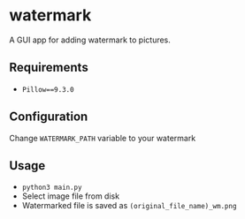 # watermark
A GUI app for adding watermark to pictures. 
## Requirements
* `Pillow==9.3.0`
## Configuration
Change `WATERMARK_PATH` variable to your watermark 
## Usage
* `python3 main.py`
* Select image file from disk
* Watermarked file is saved as `(original_file_name)_wm.png`
